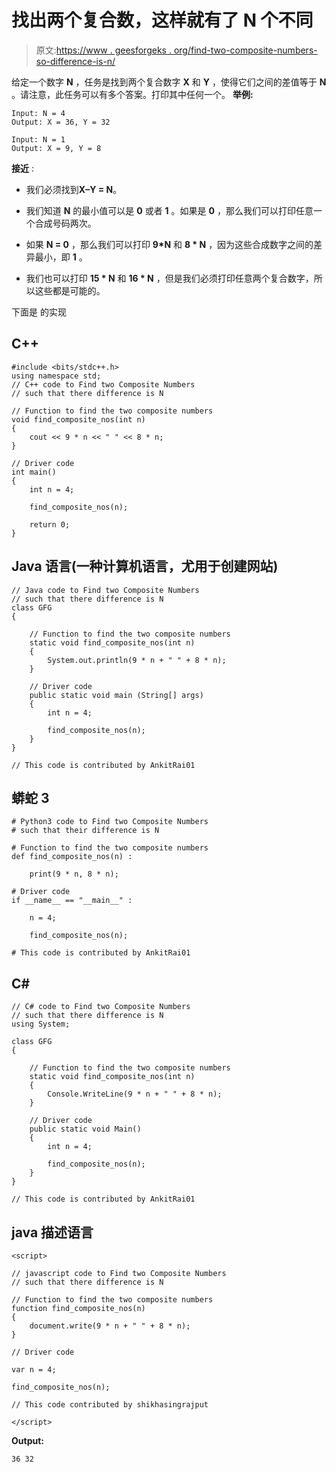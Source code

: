 # 找出两个复合数，这样就有了 N 个不同

> 原文:[https://www . geesforgeks . org/find-two-composite-numbers-so-difference-is-n/](https://www.geeksforgeeks.org/find-two-composite-numbers-such-that-there-difference-is-n/)

给定一个数字 **N** ，任务是找到两个复合数字 **X** 和 **Y** ，使得它们之间的差值等于 **N** 。请注意，此任务可以有多个答案。打印其中任何一个。
**举例:**

```
Input: N = 4
Output: X = 36, Y = 32

Input: N = 1
Output: X = 9, Y = 8
```

**接近** :

*   我们必须找到**X–Y = N**。

*   我们知道 **N** 的最小值可以是 **0** 或者 **1** 。如果是 **0** ，那么我们可以打印任意一个合成号码两次。

*   如果 **N = 0** ，那么我们可以打印 **9*N** 和 **8 * N** ，因为这些合成数字之间的差异最小，即 **1** 。

*   我们也可以打印 **15 * N** 和 **16 * N** ，但是我们必须打印任意两个复合数字，所以这些都是可能的。

下面是
的实现

## C++

```
#include <bits/stdc++.h>
using namespace std;
// C++ code to Find two Composite Numbers
// such that there difference is N

// Function to find the two composite numbers
void find_composite_nos(int n)
{
    cout << 9 * n << " " << 8 * n;
}

// Driver code
int main()
{
    int n = 4;

    find_composite_nos(n);

    return 0;
}
```

## Java 语言(一种计算机语言，尤用于创建网站)

```
// Java code to Find two Composite Numbers
// such that there difference is N
class GFG
{

    // Function to find the two composite numbers
    static void find_composite_nos(int n)
    {
        System.out.println(9 * n + " " + 8 * n);
    }

    // Driver code
    public static void main (String[] args)
    {
        int n = 4;

        find_composite_nos(n);
    }
}

// This code is contributed by AnkitRai01
```

## 蟒蛇 3

```
# Python3 code to Find two Composite Numbers
# such that their difference is N

# Function to find the two composite numbers
def find_composite_nos(n) :

    print(9 * n, 8 * n);

# Driver code
if __name__ == "__main__" :

    n = 4;

    find_composite_nos(n);

# This code is contributed by AnkitRai01
```

## C#

```
// C# code to Find two Composite Numbers
// such that there difference is N
using System;

class GFG
{

    // Function to find the two composite numbers
    static void find_composite_nos(int n)
    {
        Console.WriteLine(9 * n + " " + 8 * n);
    }

    // Driver code
    public static void Main()
    {
        int n = 4;

        find_composite_nos(n);
    }
}

// This code is contributed by AnkitRai01 
```

## java 描述语言

```
<script>

// javascript code to Find two Composite Numbers
// such that there difference is N

// Function to find the two composite numbers
function find_composite_nos(n)
{
    document.write(9 * n + " " + 8 * n);
}

// Driver code

var n = 4;

find_composite_nos(n);

// This code contributed by shikhasingrajput

</script>
```

**Output:** 

```
36 32
```